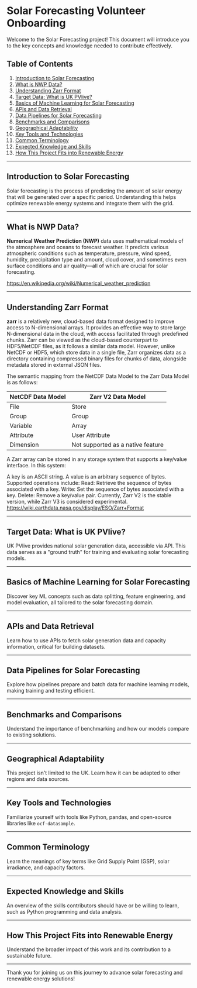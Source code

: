 # Solar Forecasting Volunteer Onboarding

Welcome to the Solar Forecasting project! This document will introduce you to the key concepts and knowledge needed to contribute effectively.

## Table of Contents
1. [Introduction to Solar Forecasting](#introduction-to-solar-forecasting)
2. [What is NWP Data?](#what-is-nwp-data)
3. [Understanding Zarr Format](#understanding-zarr-format)
4. [Target Data: What is UK PVlive?](#target-data-what-is-uk-pvlive)
5. [Basics of Machine Learning for Solar Forecasting](#basics-of-machine-learning-for-solar-forecasting)
6. [APIs and Data Retrieval](#apis-and-data-retrieval)
7. [Data Pipelines for Solar Forecasting](#data-pipelines-for-solar-forecasting)
8. [Benchmarks and Comparisons](#benchmarks-and-comparisons)
9. [Geographical Adaptability](#geographical-adaptability)
10. [Key Tools and Technologies](#key-tools-and-technologies)
11. [Common Terminology](#common-terminology)
12. [Expected Knowledge and Skills](#expected-knowledge-and-skills)
13. [How This Project Fits into Renewable Energy](#how-this-project-fits-into-renewable-energy)

---

## Introduction to Solar Forecasting
Solar forecasting is the process of predicting the amount of solar energy that will be generated over a specific period. Understanding this helps optimize renewable energy systems and integrate them with the grid.

---

## What is NWP Data?
**Numerical Weather Prediction (NWP)** data uses mathematical models of the atmosphere and oceans to forecast weather. It predicts various atmospheric conditions such as temperature, pressure, wind speed, humidity, precipitation type and amount, cloud cover, and sometimes even surface conditions and air quality—all of which are crucial for solar forecasting.

https://en.wikipedia.org/wiki/Numerical_weather_prediction


---

## Understanding Zarr Format

**zarr** is a relatively new, cloud-based data format designed to improve access to N-dimensional arrays. It provides an effective way to store large N-dimensional data in the cloud, with access facilitated through predefined chunks. Zarr can be viewed as the cloud-based counterpart to HDF5/NetCDF files, as it follows a similar data model. However, unlike NetCDF or HDF5, which store data in a single file, Zarr organizes data as a directory containing compressed binary files for chunks of data, alongside metadata stored in external JSON files.

The semantic mapping from the NetCDF Data Model to the Zarr Data Model is as follows:

| NetCDF Data Model | Zarr V2 Data Model                |
|-------------------|-----------------------------------|
| File              | Store                             |
| Group             | Group                             |
| Variable          | Array                             |
| Attribute         | User Attribute                    |
| Dimension         | Not supported as a native feature |

A Zarr array can be stored in any storage system that supports a key/value interface. In this system:

A key is an ASCII string.
A value is an arbitrary sequence of bytes.
Supported operations include:
Read: Retrieve the sequence of bytes associated with a key.
Write: Set the sequence of bytes associated with a key.
Delete: Remove a key/value pair.
Currently, Zarr V2 is the stable version, while Zarr V3 is considered experimental.
https://wiki.earthdata.nasa.gov/display/ESO/Zarr+Format

---

## Target Data: What is UK PVlive?
UK PVlive provides national solar generation data, accessible via API. This data serves as a "ground truth" for training and evaluating solar forecasting models.

---

## Basics of Machine Learning for Solar Forecasting
Discover key ML concepts such as data splitting, feature engineering, and model evaluation, all tailored to the solar forecasting domain.

---

## APIs and Data Retrieval
Learn how to use APIs to fetch solar generation data and capacity information, critical for building datasets.

---

## Data Pipelines for Solar Forecasting
Explore how pipelines prepare and batch data for machine learning models, making training and testing efficient.

---

## Benchmarks and Comparisons
Understand the importance of benchmarking and how our models compare to existing solutions.

---

## Geographical Adaptability
This project isn't limited to the UK. Learn how it can be adapted to other regions and data sources.

---

## Key Tools and Technologies
Familiarize yourself with tools like Python, pandas, and open-source libraries like `ocf-datasample`.

---

## Common Terminology
Learn the meanings of key terms like Grid Supply Point (GSP), solar irradiance, and capacity factors.

---

## Expected Knowledge and Skills
An overview of the skills contributors should have or be willing to learn, such as Python programming and data analysis.

---

## How This Project Fits into Renewable Energy
Understand the broader impact of this work and its contribution to a sustainable future.

---

Thank you for joining us on this journey to advance solar forecasting and renewable energy solutions!

